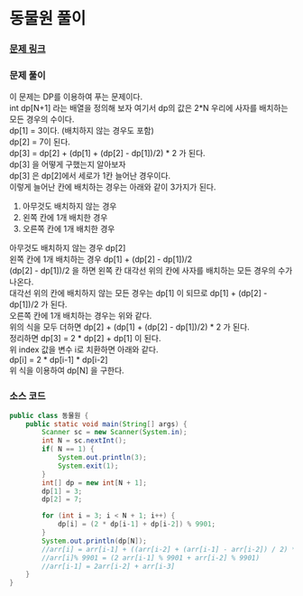 # 동물원 풀이


### [문제 링크](https://www.acmicpc.net/problem/1309)

### 문제 풀이
이 문제는 DP를 이용하여 푸는 문제이다.</br>
int dp[N+1] 라는 배열을 정의해 보자 여기서 dp의 값은 2*N 우리에 사자를 배치하는 모든 경우의 수이다. </br>
dp[1] = 3이다. (배치하지 않는 경우도 포함)</br>
dp[2] = 7이 된다. </br>
dp[3] = dp[2] + (dp[1] + (dp[2] - dp[1])/2) * 2 가 된다. </br>
dp[3] 을 어떻게 구했는지 알아보자 </br>
dp[3] 은 dp[2]에서 세로가 1칸 늘어난 경우이다. </br>
이렇게 늘어난 칸에 배치하는 경우는 아래와 같이 3가지가 된다. </br>
1. 아무것도 배치하지 않는 경우</br>
2. 왼쪽 칸에 1개 배치한 경우 </br>
3. 오른쪽 칸에 1개 배치한 경우 </br>

아무것도 배치하지 않는 경우 dp[2] </br>
왼쪽 칸에 1개 배치하는 경우 dp[1] + (dp[2] - dp[1])/2 </br>
(dp[2] - dp[1])/2 을 하면 왼쪽 칸 대각선 위의 칸에 사자를 배치하는 모든 경우의 수가 나온다. </br>
대각선 위의 칸에 배치하지 않는 모든 경우는 dp[1] 이 되므로 dp[1] + (dp[2] - dp[1])/2 가 된다. </br>
오른쪽 칸에 1개 배치하는 경우는 위와 같다.</br>
위의 식을 모두 더하면 dp[2] + (dp[1] + (dp[2] - dp[1])/2) * 2 가 된다. </br>
정리하면 dp[3] = 2 * dp[2] + dp[1] 이 된다. </br>
위 index 값을 변수 i로 치환하면 아래와 같다. </br>
dp[i] = 2 * dp[i-1] * dp[i-2] </br>
위 식을 이용하여 dp[N] 을 구한다. </br>


### 소스 코드
```java
public class 동물원 {
    public static void main(String[] args) {
        Scanner sc = new Scanner(System.in);
        int N = sc.nextInt();
        if( N == 1) {
            System.out.println(3);
            System.exit(1);
        }
        int[] dp = new int[N + 1];
        dp[1] = 3;
        dp[2] = 7;

        for (int i = 3; i < N + 1; i++) {
            dp[i] = (2 * dp[i-1] + dp[i-2]) % 9901;
        }
        System.out.println(dp[N]);
        //arr[i] = arr[i-1] + ((arr[i-2] + (arr[i-1] - arr[i-2]) / 2) * 2 =
        //arr[i]% 9901 = (2 arr[i-1] % 9901 + arr[i-2] % 9901)
        //arr[i-1] = 2arr[i-2] + arr[i-3]
    }
}

```

